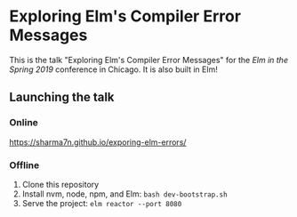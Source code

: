 # Exploring Elm's Compiler Error Messages

This is the talk "Exploring Elm's Compiler Error Messages" for the *Elm in the Spring 2019* conference in Chicago. It is also built in Elm!

## Launching the talk

### Online

https://sharma7n.github.io/exporing-elm-errors/

### Offline

1. Clone this repository
2. Install nvm, node, npm, and Elm: `bash dev-bootstrap.sh`
3. Serve the project: `elm reactor --port 8080`